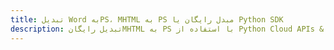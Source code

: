---title: تبدیل Word بهPS، MHTML به PS مبدل رایگان یا Python SDKdescription: تبدیل رایگانMHTML به PS با استفاده از Python Cloud APIs & SDK. همچنین اسناد Microsoft Word و OpenOffice را در Cloud ایجاد، ویرایش و رندر کنید.---